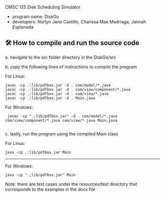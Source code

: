 CMSC 125 Disk Scheduling Simulator
- program name: DiskGo
- developers: Norlyn Jane Castillo, Charissa Mae Madriaga, Jannah Esplanada

## 🛠️ How to compile and run the source code

a. navigate to the src folder directory in the DiskGo/src

b. copy the following lines of instructions to compile the program

For Linux:
```
javac -cp .:lib/pdfbox.jar -d . com/model/*.java
javac -cp .:lib/pdfbox.jar -d . com/view/component/*.java
javac -cp .:lib/pdfbox.jar -d . com/view/*.java
javac -cp .:lib/pdfbox.jar -d . Main.java

```

For Windows:
```
 javac -cp ".;lib/pdfbox.jar" -d . com/model/*.java com/view/component/*.java com/view/*.java Main.java
 
```

c. lastly, run the program using the compiled Main class

For Linux:
```
java -cp .:lib/pdfbox.jar Main
```
------


For Windows:
```
java -cp ".;lib/pdfbox.jar" Main
```

Note: there are test cases under the resources/text directory that corresponds to the examples in the docx file
